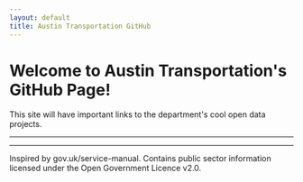 ```yaml
---
layout: default
title: Austin Transportation GitHub
---
```


# Welcome to Austin Transportation's GitHub Page!

<p class="bg-info">This site will have important links to the department's cool open data projects.</p>


***


***



<footer>Inspired by gov.uk/service-manual. Contains public sector information licensed under the Open Government Licence v2.0.</footer>